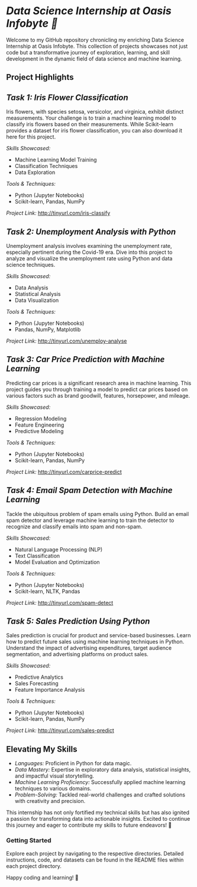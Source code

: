 # *Data Science Internship at Oasis Infobyte 🚀*
Welcome to my GitHub repository chronicling my enriching Data Science Internship at Oasis Infobyte. This collection of projects showcases not just code but a transformative journey of exploration, learning, and skill development in the dynamic field of data science and machine learning.

## **Project Highlights**
## ***Task 1: Iris Flower Classification***
Iris flowers, with species setosa, versicolor, and virginica, exhibit distinct measurements. Your challenge is to train a machine learning model to classify iris flowers based on their measurements. While Scikit-learn provides a dataset for iris flower classification, you can also download it here for this project.

*Skills Showcased:*

- Machine Learning Model Training
- Classification Techniques
- Data Exploration

*Tools & Techniques:*

- Python (Jupyter Notebooks)
- Scikit-learn, Pandas, NumPy

*Project Link:* http://tinyurl.com/iris-classify

## ***Task 2: Unemployment Analysis with Python***
Unemployment analysis involves examining the unemployment rate, especially pertinent during the Covid-19 era. Dive into this project to analyze and visualize the unemployment rate using Python and data science techniques.

*Skills Showcased:*

- Data Analysis
- Statistical Analysis
- Data Visualization

*Tools & Techniques:*

- Python (Jupyter Notebooks)
- Pandas, NumPy, Matplotlib

*Project Link:* http://tinyurl.com/unemploy-analyse

## ***Task 3: Car Price Prediction with Machine Learning***
Predicting car prices is a significant research area in machine learning. This project guides you through training a model to predict car prices based on various factors such as brand goodwill, features, horsepower, and mileage.

*Skills Showcased:*

- Regression Modeling
- Feature Engineering
- Predictive Modeling

*Tools & Techniques:*

- Python (Jupyter Notebooks)
- Scikit-learn, Pandas, NumPy

*Project Link:* http://tinyurl.com/carprice-predict

## ***Task 4: Email Spam Detection with Machine Learning***
Tackle the ubiquitous problem of spam emails using Python. Build an email spam detector and leverage machine learning to train the detector to recognize and classify emails into spam and non-spam.

*Skills Showcased:*

- Natural Language Processing (NLP)
- Text Classification
- Model Evaluation and Optimization

*Tools & Techniques:*

- Python (Jupyter Notebooks)
- Scikit-learn, NLTK, Pandas

*Project Link:* http://tinyurl.com/spam-detect

## ***Task 5: Sales Prediction Using Python***
Sales prediction is crucial for product and service-based businesses. Learn how to predict future sales using machine learning techniques in Python. Understand the impact of advertising expenditures, target audience segmentation, and advertising platforms on product sales.

*Skills Showcased:*

- Predictive Analytics
- Sales Forecasting
- Feature Importance Analysis

*Tools & Techniques:*

- Python (Jupyter Notebooks)
- Scikit-learn, Pandas, NumPy

*Project Link:* http://tinyurl.com/sales-predict


## **Elevating My Skills**
- *Languages:* Proficient in Python for data magic.
- *Data Mastery:* Expertise in exploratory data analysis, statistical insights, and impactful visual storytelling.
- *Machine Learning Proficiency:* Successfully applied machine learning techniques to various domains.
- *Problem-Solving:* Tackled real-world challenges and crafted solutions with creativity and precision.

This internship has not only fortified my technical skills but has also ignited a passion for transforming data into actionable insights. Excited to continue this journey and eager to contribute my skills to future endeavors! 🌟

### Getting Started
Explore each project by navigating to the respective directories. Detailed instructions, code, and datasets can be found in the README files within each project directory.

Happy coding and learning! 🚀

